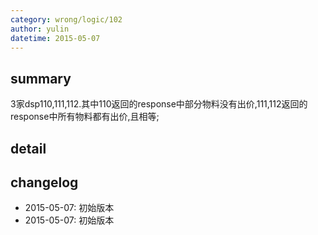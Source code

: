 ```yaml
---
category: wrong/logic/102
author: yulin
datetime: 2015-05-07
---
```


## summary

3家dsp110,111,112.其中110返回的response中部分物料没有出价,111,112返回的response中所有物料都有出价,且相等;

## detail



## changelog

- 2015-05-07: 初始版本
- 2015-05-07: 初始版本